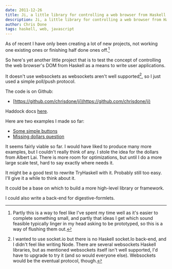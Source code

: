 ```yaml
---
date: 2011-12-26
title: Ji, a little library for controlling a web browser from Haskell
description: Ji, a little library for controlling a web browser from Haskell
author: Chris Done
tags: haskell, web, javascript
---
```


As of recent I have only been creating a lot of new projects, not
working one existing ones or finishing half done ones off.[^1]

So here's yet another little project that is to test the concept of
controlling the web browser's DOM from Haskell as a means to write
user applications.

It doesn't use websockets as websockets aren't well supported[^2], so I
just used a simple poll/push protocol.

The code is on Github:

* [https://github.com/chrisdone/ji](https://github.com/chrisdone/ji)

Haddock docs
[here](http://chrisdone.com/ji/doc/html/ji/Graphics-UI-Ji.html).

Here are two examples I made so far:

* [Some simple buttons](http://chrisdone.com/ji/buttons/)
* [Missing dollars question](http://chrisdone.com/ji/missing-dollars/)

It seems fairly viable so far. I would have liked to produce many more
examples, but I couldn't really think of any. I stole the idea for the
dollars from Albert Lai. There is more room for optimizations, but
until I do a more large scale test, hard to say exactly where needs
it.

It might be a good test to rewrite TryHaskell with it. Probably still
too easy. I'll give it a while to think about it.

It could be a base on which to build a more high-level library or
framework.

I could also write a back-end for digestive-formlets.

[^1]: Partly this is a way to feel like I've spent my time well as
      it's easier to complete something small, and partly that ideas I
      get which sound feasible typically linger in my head asking to
      be prototyped, so this is a way of flushing them out.

[^2]: I wanted to use socket.io but there is no Haskell socket.Io
      back-end, and I didn't feel like writing Node. There are several
      websockets Haskell libraries, but as mentioned websockets itself
      isn't well supported, I'd have to upgrade to try it (and so
      would everyone else). Websockets would be the eventual protocol,
      though.
